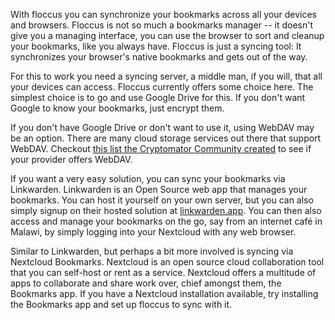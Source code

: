 With floccus you can synchronize your bookmarks across all your devices and browsers. Floccus is not so much a bookmarks
manager -- it doesn't give you a managing interface, you can use the browser to sort and cleanup your bookmarks, like you always have.
Floccus is just a syncing tool: It synchronizes your browser's native bookmarks and gets out of the way.

For this to work you need a syncing server, a middle man, if you will, that all your devices can access. Floccus currently offers some
choice here. The simplest choice is to go and use Google Drive for this. If you don't want Google to know your bookmarks, just encrypt them.

If you don't have Google Drive or don't want to use it, using WebDAV may be an option. There are many cloud storage services out there that support WebDAV.
Checkout [this list the Cryptomator Community created](https://community.cryptomator.org/t/webdav-urls-of-common-cloud-storage-services/75) to see if your provider offers WebDAV.

If you want a very easy solution, you can sync your bookmarks via Linkwarden. Linkwarden is an Open Source web app that manages your bookmarks. You can host it yourself on your own server, but
you can also simply signup on their hosted solution at [linkwarden.app](https://linkwarden.app). You can then also access and manage your bookmarks on the go, say from an internet café in Malawi, by simply logging into your Nextcloud with any web browser.

Similar to Linkwarden, but perhaps a bit more involved is syncing via Nextcloud Bookmarks. Nextcloud is an open source cloud collaboration tool that you can self-host or rent as a service.
Nextcloud offers a multitude of apps to collaborate and share work over, chief amongst them, the Bookmarks app. If you have a Nextcloud installation available,
try installing the Bookmarks app and set up floccus to sync with it. 
